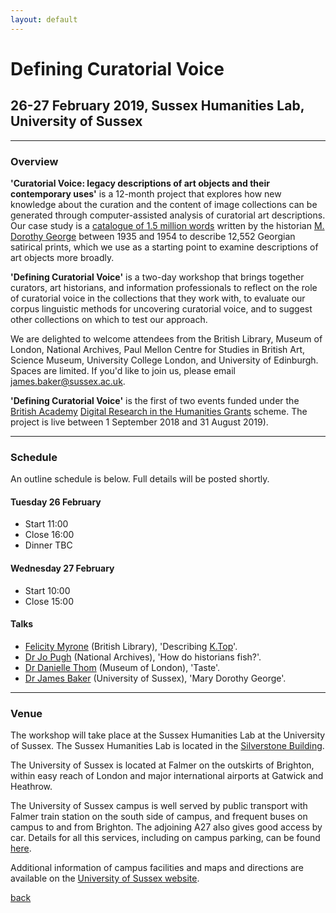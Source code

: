 ```yaml
---
layout: default
---
```


# Defining Curatorial Voice

## 26-27 February 2019, Sussex Humanities Lab, University of Sussex

______
### Overview

**'Curatorial Voice: legacy descriptions of art objects and their contemporary uses'** is a 12-month project that explores how new knowledge about the curation and the content of image collections can be generated through computer-assisted analysis of curatorial art descriptions. Our case study is a [catalogue of 1.5 million words](https://en.wikipedia.org/wiki/Catalogue_of_Political_and_Personal_Satires_Preserved_in_the_Department_of_Prints_and_Drawings_in_the_British_Museum) written by the historian [M. Dorothy George](https://doi.org/10.1093/ref:odnb/45657) between 1935 and 1954 to describe 12,552 Georgian satirical prints, which we use as a starting point to examine descriptions of art objects more broadly.

**'Defining Curatorial Voice'** is a two-day workshop that brings together curators, art historians, and information professionals to reflect on the role of curatorial voice in the collections that they work with, to evaluate our corpus linguistic methods for uncovering curatorial voice, and to suggest other collections on which to test our approach.

We are delighted to welcome attendees from the British Library, Museum of London, National Archives, Paul Mellon Centre for Studies in British Art, Science Museum, University College London, and University of Edinburgh. Spaces are limited. If you'd like to join us, please email [james.baker@sussex.ac.uk](mailto:james.baker@sussex.ac.uk).

**'Defining Curatorial Voice'** is the first of two events funded under the [British Academy](https://www.britac.ac.uk/) [Digital Research in the Humanities Grants](https://www.britac.ac.uk/ba-jisc-digital-research-in-the-humanities) scheme. The project is live between 1 September 2018 and 31 August 2019).

______
### Schedule

An outline schedule is below. Full details will be posted shortly.

#### Tuesday 26 February

- Start 11:00
- Close 16:00
- Dinner TBC

#### Wednesday 27 February

- Start 10:00
- Close 15:00

#### Talks

- [Felicity Myrone](https://www.bl.uk/people/experts/felicity-myrone) (British Library), 'Describing [K.Top](https://www.bl.uk/projects/kings-topographical-collection-cataloguing-and-digitisation)'.
- [Dr Jo Pugh](http://www.nationalarchives.gov.uk/about/our-research-and-academic-collaboration/our-research-and-people/staff-profiles/dr-jo-pugh/) (National Archives), 'How do historians fish?'.
- [Dr Danielle Thom](https://twitter.com/danielle_j_thom?lang=en) (Museum of London), 'Taste'.
- [Dr James Baker](http://www.sussex.ac.uk/profiles/371022) (University of Sussex), 'Mary Dorothy George'.

______
### Venue

The workshop will take place at the Sussex Humanities Lab at the University of Sussex. The Sussex Humanities Lab is located in the [Silverstone Building](https://www.sussex.ac.uk/about/documents/uos-campus-map.pdf).

The University of Sussex is located at Falmer on the outskirts of Brighton, within easy reach of London and major international airports at Gatwick and Heathrow.

The University of Sussex campus is well served by public transport with Falmer train station on the south side of campus, and frequent buses on campus to and from Brighton. The adjoining A27 also gives good access by car. Details for all this services, including on campus parking, can be found [here](https://www.sussex.ac.uk/about/directions).

Additional information of campus facilities and maps and directions are available on the [University of Sussex website](https://www.sussex.ac.uk/about/campus/facilities).

[back](./)
